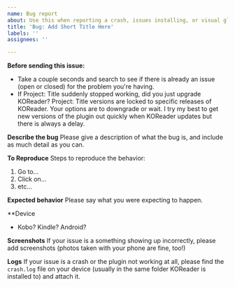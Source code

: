 ```yaml
---
name: Bug report
about: Use this when reporting a crash, issues installing, or visual glitches.
title: 'Bug: Add Short Title Here'
labels: ''
assignees: ''

---
```


**Before sending this issue:**
- Take a couple seconds and search to see if there is already an issue (open or closed) for the problem you're having.
- If Project: Title suddenly stopped working, did you just upgrade KOReader? Project: Title versions are locked to specific releases of KOReader. Your options are to downgrade or wait. I try my best to get new versions of the plugin out quickly when KOReader updates but there is always a delay.

**Describe the bug**
Please give a description of what the bug is, and include as much detail as you can.

**To Reproduce**
Steps to reproduce the behavior:
1. Go to...
2. Click on...
3. etc...

**Expected behavior**
Please say what you were expecting to happen.

**Device
 - Kobo? Kindle? Android?

**Screenshots**
If your issue is a something showing up incorrectly, please add screenshots (photos taken with your phone are fine, too!)

**Logs**
If your issue is a crash or the plugin not working at all, please find the `crash.log` file on your device (usually in the same folder KOReader is installed to) and attach it.
